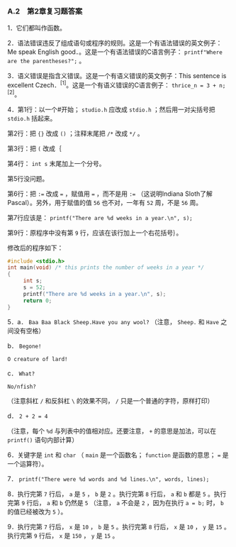 ### A.2　第2章复习题答案

1．它们都叫作函数。

2．语法错误违反了组成语句或程序的规则。这是一个有语法错误的英文例子：Me speak English good．。这是一个有语法错误的C语言例子： `printf"Where are the parentheses?";` 。

3．语义错误是指含义错误。这是一个有语义错误的英文例子：This sentence is excellent Czech．<sup class="my_markdown">[1]</sup>。这是一个有语义错误的C语言例子：  `thrice_n = 3 + n;` <sup>[2]</sup>。

4．第1行：以一个#开始； `studio.h` 应改成 `stdio.h` ；然后用一对尖括号把 `stdio.h` 括起来。

第2行：把 `{}` 改成 `()` ；注释末尾把 `/*` 改成 `*/` 。

第3行：把 `(` 改成｛

第4行： `int s` 末尾加上一个分号。

第5行没问题。

第6行：把 `:=` 改成 `=` ，赋值用 `=` ，而不是用 `:=` （这说明Indiana Sloth了解Pascal）。另外，用于赋值的值 `56` 也不对，一年有 `52` 周，不是 `56` 周。

第7行应该是： `printf("There are %d weeks in a year.\n", s);`

第9行：原程序中没有第 `9` 行，应该在该行加上一个右花括号｝。

修改后的程序如下：

```c
#include <stdio.h>
int main(void) /* this prints the number of weeks in a year */
{
     int s;
     s = 52;
     printf("There are %d weeks in a year.\n", s);
     return 0;
}
```

5．a． `Baa Baa Black Sheep.Have you any wool?` （注意， `Sheep.` 和 `Have` 之间没有空格）

b． `Begone!`

`O creature of lard!`

c． `What?`

`No/nfish?`

（注意斜杠
`/`
和反斜杠
`\`
的效果不同，
`/`
只是一个普通的字符，原样打印）

d． `2 + 2 = 4`

（注意，每个
`%d`
与列表中的值相对应。还要注意，
`+`
的意思是加法，可以在
`printf()`
语句内部计算）

6．关键字是 `int` 和 `char` （ `main` 是一个函数名； `function` 是函数的意思； `=` 是一个运算符）。

7． `printf("There were %d words and %d lines.\n", words, lines);`

8．执行完第 `7` 行后， `a` 是 `5` ， `b` 是 `2` 。执行完第 `8` 行后， `a` 和 `b` 都是 `5` 。执行完第 `9` 行后， `a` 和 `b` 仍然是 `5` （注意， `a` 不会是 `2` ，因为在执行 `a = b;` 时， `b` 的值已经被改为 `5` ）。

9．执行完第 `7` 行后， `x` 是 `10` ， `b` 是 `5` 。执行完第 `8` 行后， `x` 是 `10` ， `y` 是 `15` 。执行完第 `9` 行后， `x` 是 `150` ， `y` 是 `15` 。

